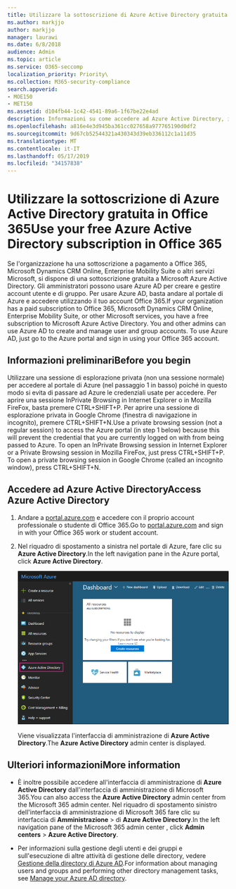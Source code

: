 ```yaml
---
title: Utilizzare la sottoscrizione di Azure Active Directory gratuita in Office 365
ms.author: markjjo
author: markjjo
manager: laurawi
ms.date: 6/8/2018
audience: Admin
ms.topic: article
ms.service: O365-seccomp
localization_priority: Priority\
ms.collection: M365-security-compliance
search.appverid:
- MOE150
- MET150
ms.assetid: d104fb44-1c42-4541-89a6-1f67be22e4ad
description: Informazioni su come accedere ad Azure Active Directory, incluso nella sottoscrizione a pagamento a Office 365.
ms.openlocfilehash: a816e4e3d945ba361cc027658a977765190d0df2
ms.sourcegitcommit: 9d67cb52544321a430343d39eb336112c1a11d35
ms.translationtype: MT
ms.contentlocale: it-IT
ms.lasthandoff: 05/17/2019
ms.locfileid: "34157838"
---
```

# <a name="use-your-free-azure-active-directory-subscription-in-office-365"></a><span data-ttu-id="4ed27-103">Utilizzare la sottoscrizione di Azure Active Directory gratuita in Office 365</span><span class="sxs-lookup"><span data-stu-id="4ed27-103">Use your free Azure Active Directory subscription in Office 365</span></span>

<span data-ttu-id="4ed27-p101">Se l'organizzazione ha una sottoscrizione a pagamento a Office 365, Microsoft Dynamics CRM Online, Enterprise Mobility Suite o altri servizi Microsoft, si dispone di una sottoscrizione gratuita a Microsoft Azure Active Directory. Gli amministratori possono usare Azure AD per creare e gestire account utente e di gruppo. Per usare Azure AD, basta andare al portale di Azure e accedere utilizzando il tuo account Office 365.</span><span class="sxs-lookup"><span data-stu-id="4ed27-p101">If your organization has a paid subscription to Office 365, Microsoft Dynamics CRM Online, Enterprise Mobility Suite, or other Microsoft services, you have a free subscription to Microsoft Azure Active Directory. You and other admins can use Azure AD to create and manage user and group accounts. To use Azure AD, just go to the Azure portal and sign in using your Office 365 account.</span></span>
  
## <a name="before-you-begin"></a><span data-ttu-id="4ed27-107">Informazioni preliminari</span><span class="sxs-lookup"><span data-stu-id="4ed27-107">Before you begin</span></span>

<span data-ttu-id="4ed27-p102">Utilizzare una sessione di esplorazione privata (non una sessione normale) per accedere al portale di Azure (nel passaggio 1 in basso) poiché in questo modo si evita di passare ad Azure le credenziali usate per accedere. Per aprire una sessione InPrivate Browsing in Internet Explorer o in Mozilla FireFox, basta premere CTRL+SHIFT+P. Per aprire una sessione di esplorazione privata in Google Chrome (finestra di navigazione in incognito), premere CTRL+SHIFT+N.</span><span class="sxs-lookup"><span data-stu-id="4ed27-p102">Use a private browsing session (not a regular session) to access the Azure portal (in step 1 below) because this will prevent the credential that you are currently logged on with from being passed to Azure. To open an InPrivate Browsing session in Internet Explorer or a Private Browsing session in Mozilla FireFox, just press CTRL+SHIFT+P. To open a private browsing session in Google Chrome (called an incognito window), press CTRL+SHIFT+N.</span></span>
  
## <a name="access-azure-active-directory"></a><span data-ttu-id="4ed27-111">Accedere ad Azure Active Directory</span><span class="sxs-lookup"><span data-stu-id="4ed27-111">Access Azure Active Directory</span></span>

1. <span data-ttu-id="4ed27-112">Andare a [portal.azure.com](https://portal.azure.com) e accedere con il proprio account professionale o studente di Office 365.</span><span class="sxs-lookup"><span data-stu-id="4ed27-112">Go to [portal.azure.com](https://portal.azure.com) and sign in with your Office 365 work or student account.</span></span> 
    
2. <span data-ttu-id="4ed27-113">Nel riquadro di spostamento a sinistra nel portale di Azure, fare clic su **Azure Active Directory**.</span><span class="sxs-lookup"><span data-stu-id="4ed27-113">In the left navigation pane in the Azure portal, click **Azure Active Directory**.</span></span>
    
    ![Fare clic su Azure Active Directory nel riquadro di spostamento a sinistra nel portale di Azure.](media/97d2d72f-ac20-46ab-898c-851f6009b453.png)
  
    <span data-ttu-id="4ed27-115">Viene visualizzata l'interfaccia di amministrazione di **Azure Active Directory**.</span><span class="sxs-lookup"><span data-stu-id="4ed27-115">The **Azure Active Directory** admin center is displayed.</span></span> 
    
## <a name="more-information"></a><span data-ttu-id="4ed27-116">Ulteriori informazioni</span><span class="sxs-lookup"><span data-stu-id="4ed27-116">More information</span></span>

- <span data-ttu-id="4ed27-117">È inoltre possibile accedere all'interfaccia di amministrazione di **Azure Active Directory** dall'interfaccia di amministrazione di Microsoft 365.</span><span class="sxs-lookup"><span data-stu-id="4ed27-117">You can also access the **Azure Active Directory** admin center from the Microsoft 365 admin center.</span></span> <span data-ttu-id="4ed27-118">Nel riquadro di spostamento sinistro dell'interfaccia di amministrazione di Microsoft 365 fare clic su interfaccia di **Amministrazione** \> di **Azure Active Directory**.</span><span class="sxs-lookup"><span data-stu-id="4ed27-118">In the left navigation pane of the Microsoft 365 admin center , click **Admin centers** \> **Azure Active Directory**.</span></span>
    
- <span data-ttu-id="4ed27-119">Per informazioni sulla gestione degli utenti e dei gruppi e sull'esecuzione di altre attività di gestione delle directory, vedere [Gestione della directory di Azure AD](https://docs.microsoft.com/azure/active-directory/active-directory-administer).</span><span class="sxs-lookup"><span data-stu-id="4ed27-119">For information about managing users and groups and performing other directory management tasks, see [Manage your Azure AD directory](https://docs.microsoft.com/azure/active-directory/active-directory-administer).</span></span>
